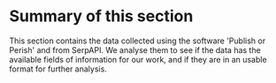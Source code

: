 # Summary of this section

This section contains the data collected using the software 'Publish or Perish' and from SerpAPI. We analyse them to see if the data has the available fields of information for our work, and if they are in an usable format for further analysis.
